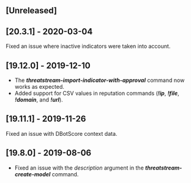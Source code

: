 ## [Unreleased]


## [20.3.1] - 2020-03-04
Fixed an issue where inactive indicators were taken into account.

## [19.12.0] - 2019-12-10
  - The ***threatstream-import-indicator-with-approval*** command now works as expected.
  - Added support for CSV values in reputation commands (***!ip***, ***!file***, ***!domain***, and ***!url***).

## [19.11.1] - 2019-11-26
Fixed an issue with DBotScore context data.

## [19.8.0] - 2019-08-06
  - Fixed an issue with the *description* argument in the ***threatstream-create-model*** command.
